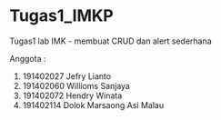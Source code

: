 # Tugas1_IMKP
Tugas1 lab IMK - membuat CRUD dan alert sederhana

Anggota :

1. 191402027 Jefry Lianto 
2. 191402060 Willioms Sanjaya 
3. 191402072 Hendry Winata 
4. 191402114 Dolok Marsaong Asi Malau 


